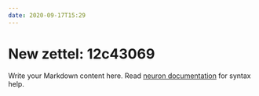 ```yaml
---
date: 2020-09-17T15:29
---
```


# New zettel: 12c43069

Write your Markdown content here. Read [neuron documentation](https://neuron.zettel.page/2011404.html) for syntax help.

